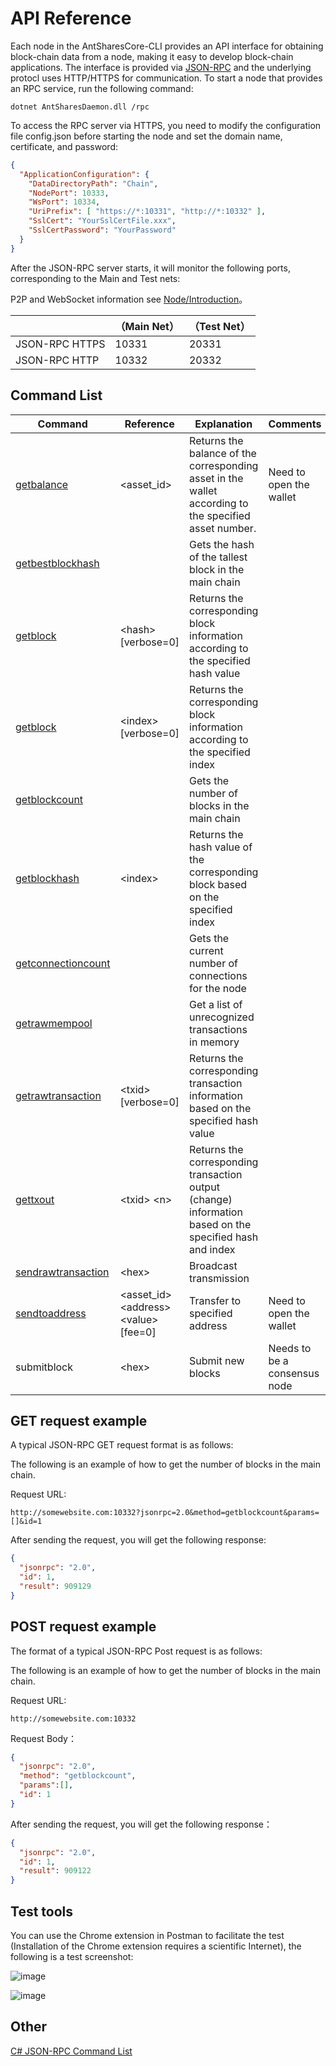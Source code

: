 # API Reference

Each node in the AntSharesCore-CLI provides an API interface for obtaining block-chain data from a node, making it easy to develop block-chain applications. The interface is provided via [JSON-RPC](http://wiki.geekdream.com/Specification/json-rpc_2.0.html) and the underlying protocl uses HTTP/HTTPS for communication. To start a node that provides an RPC service, run the following command:

`dotnet AntSharesDaemon.dll /rpc`

To access the RPC server via HTTPS, you need to modify the configuration file config.json before starting the node and set the domain name, certificate, and password:

```json
{
  "ApplicationConfiguration": {
    "DataDirectoryPath": "Chain",
    "NodePort": 10333,
    "WsPort": 10334,
    "UriPrefix": [ "https://*:10331", "http://*:10332" ],
    "SslCert": "YourSslCertFile.xxx",
    "SslCertPassword": "YourPassword"
  }
}                                          
```

After the JSON-RPC server starts, it will monitor the following ports, corresponding to the Main and Test nets:

P2P and WebSocket information see [Node/Introduction](introduction.md)。

|                | （Main Net） | （Test Net） |
| -------------- | ------------ | ------------- |
| JSON-RPC HTTPS | 10331        | 20331         |
| JSON-RPC HTTP  | 10332        | 20332         |

## Command List

| Command                                       | Reference                                      | Explanation                         | Comments       |
| ---------------------------------------- | --------------------------------------- | -------------------------- | -------- |
| [getbalance](api/getbalance.md)          | \<asset_id>                             |Returns the balance of the corresponding asset in the wallet according to the specified asset number.   | Need to open the wallet   |
| [getbestblockhash](api/getbestblockhash.md) |                                         | Gets the hash of the tallest block in the main chain           |          |
| [getblock](api/getblock.md)              | \<hash> [verbose=0]                     | Returns the corresponding block information according to the specified hash value         |          |
| [getblock](api/getblock2.md)             | \<index> [verbose=0]                    | Returns the corresponding block information according to the specified index          |          |
| [getblockcount](api/getblockcount.md)    |                                         | Gets the number of blocks in the main chain                 |          |
| [getblockhash](api/getblockhash.md)      | \<index>                                | Returns the hash value of the corresponding block based on the specified index         |          |
| [getconnectioncount](api/getconnectioncount.md) |                                         | Gets the current number of connections for the node                 |          |
| [getrawmempool](api/getrawmempool.md)    |                                         | Get a list of unrecognized transactions in memory            |          |
| [getrawtransaction](api/getrawtransaction.md) | \<txid> [verbose=0]                     | Returns the corresponding transaction information based on the specified hash value         |          |
| [gettxout](api/gettxout.md)              | \<txid> \<n>                            | Returns the corresponding transaction output (change) information based on the specified hash and index |          |
| [sendrawtransaction](api/sendrawtransaction.md) | \<hex>                                  | Broadcast transmission                       |          |
| [sendtoaddress](api/sendtoaddress.md)    | \<asset_id> \<address> \<value> [fee=0] | Transfer to specified address                     | Need to open the wallet   |
| submitblock                              | \<hex>                                  | Submit new blocks                      | Needs to be a consensus node |

## GET request example

A typical JSON-RPC GET request format is as follows:

The following is an example of how to get the number of blocks in the main chain.

Request URL:

```
http://somewebsite.com:10332?jsonrpc=2.0&method=getblockcount&params=[]&id=1
```

After sending the request, you will get the following response:

```json
{
  "jsonrpc": "2.0",
  "id": 1,
  "result": 909129
}
```

## POST request example

The format of a typical JSON-RPC Post request is as follows:

The following is an example of how to get the number of blocks in the main chain.

Request URL:

```
http://somewebsite.com:10332
```

Request Body：

```json
{
  "jsonrpc": "2.0",
  "method": "getblockcount",
  "params":[],
  "id": 1
}
```

After sending the request, you will get the following response：

```json
{
  "jsonrpc": "2.0",
  "id": 1,
  "result": 909122
}
```

## Test tools

You can use the Chrome extension in Postman to facilitate the test (Installation of the Chrome extension requires a scientific Internet), the following is a test screenshot:

![image](http://docs.antshares.org/images/2017-05-17_17-06-20.jpg)

![image](http://docs.antshares.org/images/2017-05-17_16-55-58.jpg)

## Other

[C# JSON-RPC Command List](https://github.com/chenzhitong/CSharp-JSON-RPC/blob/master/json_rpc/Program.cs)

